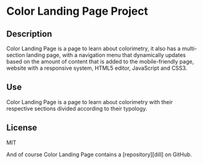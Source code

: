 # Color Landing Page Project
## Description
Color Landing Page is a page to learn about colorimetry, it also has a multi-section landing page, with a navigation menu that dynamically updates based on the amount of content that is added to the mobile-friendly page, website with a responsive system,
HTML5 editor, JavaScript and CSS3.
## Use
Color Landing Page is a page to learn about colorimetry with their respective sections divided according to their typology.

## License
MIT

And of course Color Landing Page contains a [repository][dill] on GitHub.

   [google fonts]: <https://fonts.googleapis.com>
  
